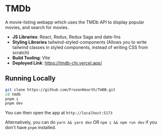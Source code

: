 # TMDb

A movie-listing webapp which uses the TMDb API to display popular movies, and search for movies.

- **JS Libraries**: React, Redux, Redux Saga and date-fns
- **Styling Libraries** tailwind-styled-components (Allows you to write tailwind classes in styled components, instead of writing CSS from scratch)
- **Build Tooling**: Vite
- **Deployed Link**: https://tmdb-chi.vercel.app/

## Running Locally

```bash
git clone https://github.com/FrozenHearth/TmDB.git
cd tmdb
pnpm i
pnpm dev
```
You can then open the app at `http://localhost:5173`

Alternatively, you can do `yarn && yarn dev` OR `npm i && npm run dev` if you don't have `pnpm` installed.
